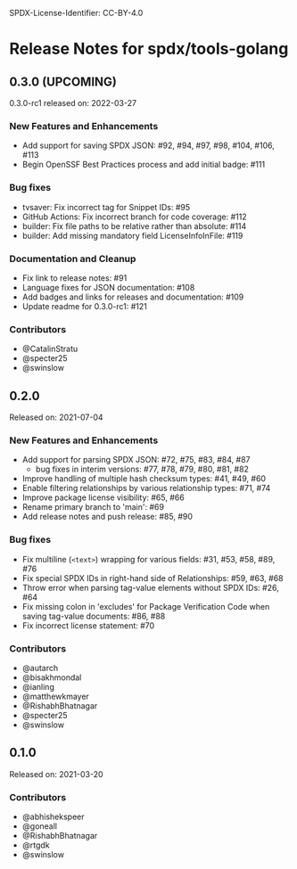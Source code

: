 SPDX-License-Identifier: CC-BY-4.0

# Release Notes for spdx/tools-golang

## 0.3.0 (UPCOMING)

0.3.0-rc1 released on: 2022-03-27

### New Features and Enhancements
* Add support for saving SPDX JSON: #92, #94, #97, #98, #104, #106, #113
* Begin OpenSSF Best Practices process and add initial badge: #111

### Bug fixes
* tvsaver: Fix incorrect tag for Snippet IDs: #95
* GitHub Actions: Fix incorrect branch for code coverage: #112
* builder: Fix file paths to be relative rather than absolute: #114
* builder: Add missing mandatory field LicenseInfoInFile: #119

### Documentation and Cleanup
* Fix link to release notes: #91
* Language fixes for JSON documentation: #108
* Add badges and links for releases and documentation: #109
* Update readme for 0.3.0-rc1: #121

### Contributors
* @CatalinStratu
* @specter25
* @swinslow

## 0.2.0

Released on: 2021-07-04

### New Features and Enhancements
* Add support for parsing SPDX JSON: #72, #75, #83, #84, #87
  * bug fixes in interim versions: #77, #78, #79, #80, #81, #82
* Improve handling of multiple hash checksum types: #41, #49, #60
* Enable filtering relationships by various relationship types: #71, #74
* Improve package license visibility: #65, #66
* Rename primary branch to 'main': #69
* Add release notes and push release: #85, #90

### Bug fixes
* Fix multiline (`<text>`) wrapping for various fields: #31, #53, #58, #89, #76
* Fix special SPDX IDs in right-hand side of Relationships: #59, #63, #68
* Throw error when parsing tag-value elements without SPDX IDs: #26, #64
* Fix missing colon in 'excludes' for Package Verification Code when saving tag-value documents: #86, #88
* Fix incorrect license statement: #70

### Contributors
* @autarch
* @bisakhmondal
* @ianling
* @matthewkmayer
* @RishabhBhatnagar
* @specter25
* @swinslow

## 0.1.0

Released on: 2021-03-20

### Contributors
* @abhishekspeer
* @goneall
* @RishabhBhatnagar
* @rtgdk
* @swinslow
